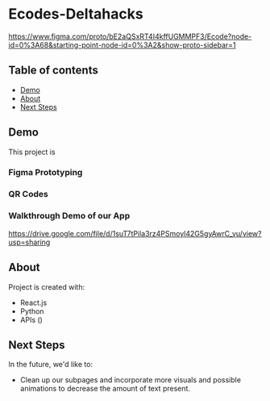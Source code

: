 # Ecodes-Deltahacks

https://www.figma.com/proto/bE2aQSxRT4I4kffUGMMPF3/Ecode?node-id=0%3A68&starting-point-node-id=0%3A2&show-proto-sidebar=1

## Table of contents
* [Demo](#demo)
* [About](#about)
* [Next Steps](#next-steps)

## Demo
This project is 
### Figma Prototyping
### QR Codes 
### Walkthrough Demo of our App
https://drive.google.com/file/d/1suT7tPila3rz4PSmoyl42G5gyAwrC_vu/view?usp=sharing



	
## About
Project is created with:
* React.js
* Python
* APIs ()

	


## Next Steps
In the future, we'd like to:
* Clean up our subpages and incorporate more visuals and possible animations to decrease the amount of text present.




